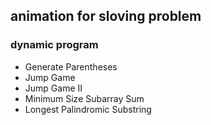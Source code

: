 ## animation for sloving problem

### dynamic program

+ Generate Parentheses
+ Jump Game
+ Jump Game II
+ Minimum Size Subarray Sum
+ Longest Palindromic Substring
